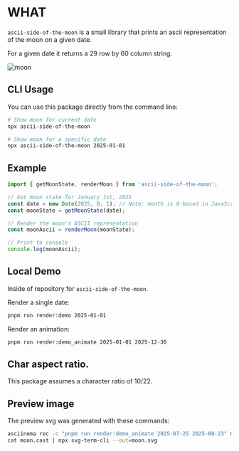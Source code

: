 # WHAT

`ascii-side-of-the-moon` is a small library that prints an ascii representation of the moon on a given date.

For a given date it returns a 29 row by 60 column string.

![moon](https://github.com/user-attachments/assets/0baf4510-12cb-49db-a816-785334ba52ef)

## CLI Usage

You can use this package directly from the command line:

```bash
# Show moon for current date
npx ascii-side-of-the-moon

# Show moon for a specific date
npx ascii-side-of-the-moon 2025-01-01
```

## Example

```js
import { getMoonState, renderMoon } from 'ascii-side-of-the-moon';

// Get moon state for January 1st, 2025
const date = new Date(2025, 0, 1); // Note: month is 0-based in JavaScript
const moonState = getMoonState(date);

// Render the moon's ASCII representation
const moonAscii = renderMoon(moonState);

// Print to console
console.log(moonAscii);
```

## Local Demo
Inside of repository for `ascii-side-of-the-moon`.

Render a single date:
```sh
pnpm run render:demo 2025-01-01
```

Render an animation:
```sh
pnpm run render:demo_animate 2025-01-01 2025-12-30
```

## Char aspect ratio.
This package assumes a character ratio of 10/22.


## Preview image
The preview svg was generated with these commands:
```sh
asciinema rec -c "pnpm run render:demo_animate 2025-07-25 2025-08-23" moon.cast
cat moon.cast | npx svg-term-cli --out=moon.svg
```